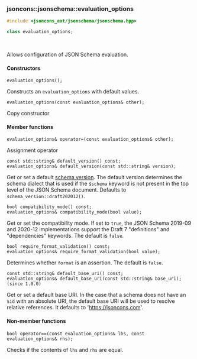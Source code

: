 ### jsoncons::jsonschema::evaluation_options

```cpp
#include <jsoncons_ext/jsonschema/jsonschema.hpp>

class evaluation_options;
```

<br>

Allows configuration of JSON Schema evaluation.

#### Constructors

    evaluation_options();
Constructs an `evaluation_options` with default values. 

    evaluation_options(const evaluation_options& other);
Copy constructor

#### Member functions

    evaluation_options& operator=(const evaluation_options& other);
Assignment operator

    const std::string& default_version() const;
    evaluation_options& default_version(const std::string& version); 
Get or set a default [schema version](schema_version.md). The default
version determines the schema dialect that is used if the `$schema` 
keyword is not present in the top level of the JSON Schema document. 
Defaults to `schema_version::draft202012()`.

    bool compatibility_mode() const;
    evaluation_options& compatibility_mode(bool value); 
Get or set the compatibility mode. If set to `true`, the JSON Schema 2019-09
and 2020-12 implementations support the Draft 7 "definitions" and 
"dependencies" keywords. The default is `false`. 

    bool require_format_validation() const;
    evaluation_options& require_format_validation(bool value); 
Determines whether `format` is an assertion. The default is `false`. 

    const std::string& default_base_uri() const;
    evaluation_options& default_base_uri(const std::string& base_uri);         (since 1.0.0) 
Get or set a default base URI. In the case that a schema does not have 
an `$id` with an absolute URI, the default base URI will be used to resolve
relative references. It defaults to 'https://jsoncons.com'.

#### Non-member functions

    bool operator==(const evaluation_options& lhs, const evaluation_options& rhs);
Checks if the contents of `lhs` and `rhs` are equal.


